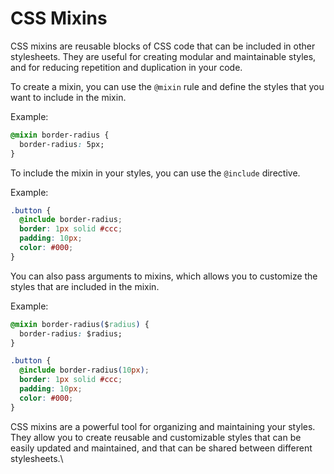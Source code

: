 # CSS Mixins

CSS mixins are reusable blocks of CSS code that can be included in other stylesheets. They are useful for creating modular and maintainable styles, and for reducing repetition and duplication in your code.

To create a mixin, you can use the `@mixin` rule and define the styles that you want to include in the mixin.

Example:

```css
@mixin border-radius {
  border-radius: 5px;
}
```

To include the mixin in your styles, you can use the `@include` directive.

Example:

```css
.button {
  @include border-radius;
  border: 1px solid #ccc;
  padding: 10px;
  color: #000;
}
```

You can also pass arguments to mixins, which allows you to customize the styles that are included in the mixin.

Example:

```css
@mixin border-radius($radius) {
  border-radius: $radius;
}

.button {
  @include border-radius(10px);
  border: 1px solid #ccc;
  padding: 10px;
  color: #000;
}
```

CSS mixins are a powerful tool for organizing and maintaining your styles. They allow you to create reusable and customizable styles that can be easily updated and maintained, and that can be shared between different stylesheets.\
